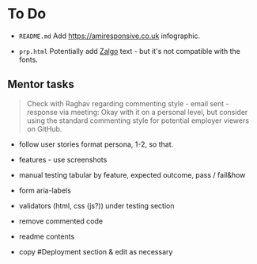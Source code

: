 # To Do

- `README.md` Add https://amiresponsive.co.uk infographic.

- `prp.html` Potentially add [Zalgo](https://zalgo.org) text - but it's not compatible with the fonts.

## Mentor tasks

>Check with Raghav regarding commenting style - email sent - response via meeting: Okay with it on a personal level, but consider using the standard commenting style for potential employer viewers on GitHub.

- follow user stories format
persona, 1-2, so that.

- features - use screenshots

- manual testing
tabular
by feature, expected outcome, pass / fail&how

- form aria-labels

- validators (html, css (js?)) under testing section

- remove commented code

- readme contents

- copy #Deployment section & edit as necessary